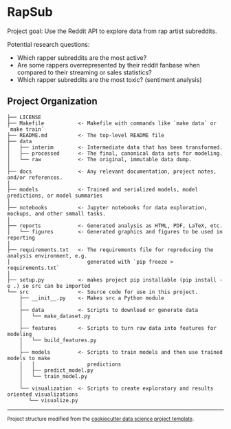 RapSub
==============================

Project goal: Use the Reddit API to explore data from rap artist subreddits.

Potential research questions:
- Which rapper subreddits are the most active?
- Are some rappers overrepresented by their reddit fanbase when compared to their streaming or sales statistics?
- Which rapper subreddits are the most toxic? (sentiment analysis)

Project Organization
------------

    ├── LICENSE
    ├── Makefile           <- Makefile with commands like `make data` or `make train`
    ├── README.md          <- The top-level README file
    ├── data
    │   ├── interim        <- Intermediate data that has been transformed.
    │   ├── processed      <- The final, canonical data sets for modeling.
    │   └── raw            <- The original, immutable data dump.
    │
    ├── docs               <- Any relevant documentation, project notes, and/or references.
    │
    ├── models             <- Trained and serialized models, model predictions, or model summaries
    │
    ├── notebooks          <- Jupyter notebooks for data exploration, mockups, and other smmall tasks.
    │
    ├── reports            <- Generated analysis as HTML, PDF, LaTeX, etc.
    │   └── figures        <- Generated graphics and figures to be used in reporting
    │
    ├── requirements.txt   <- The requirements file for reproducing the analysis environment, e.g.
    │                         generated with `pip freeze > requirements.txt`
    │
    ├── setup.py           <- makes project pip installable (pip install -e .) so src can be imported
    └── src                <- Source code for use in this project.
        ├── __init__.py    <- Makes src a Python module
        │
        ├── data           <- Scripts to download or generate data
        │   └── make_dataset.py
        │
        ├── features       <- Scripts to turn raw data into features for modeling
        │   └── build_features.py
        │
        ├── models         <- Scripts to train models and then use trained models to make
        │   │                 predictions
        │   ├── predict_model.py
        │   └── train_model.py
        │
        └── visualization  <- Scripts to create exploratory and results oriented visualizations
           └── visualize.py

--------

<p><small>Project structure modified from the <a target="_blank" href="https://drivendata.github.io/cookiecutter-data-science/">cookiecutter data science project template</a>.</p>
